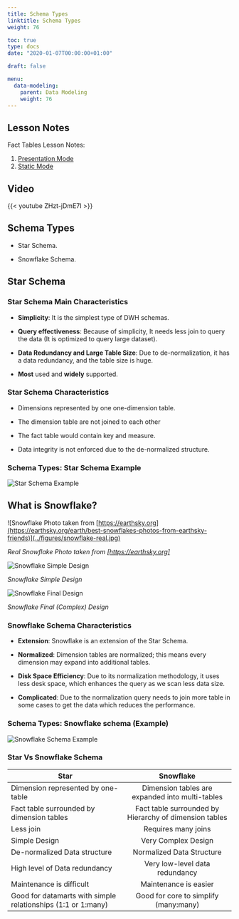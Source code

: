 ```yaml
---
title: Schema Types
linktitle: Schema Types
weight: 76

toc: true
type: docs
date: "2020-01-07T00:00:00+01:00"

draft: false

menu:
  data-modeling:
    parent: Data Modeling
    weight: 76
---
```


## Lesson Notes

Fact Tables Lesson Notes:
1. [Presentation Mode](../04-schema-types-ps.pdf)
1. [Static Mode](../04-schema-types-rs.pdf)


## Video

{{< youtube ZHzt-jDmE7I >}}


## Schema Types

-   Star Schema.

-   Snowflake Schema.

## Star Schema 

### Star Schema Main Characteristics

-   **Simplicity**: It is the simplest type of DWH schemas.

-   **Query effectiveness**: Because of simplicity, It needs less join to query the data (It is optimized to query large dataset).

-   **Data Redundancy and Large Table Size**: Due to de-normalization, it has a data redundancy, and the table size is huge.

-   **Most** used and **widely** supported.

### Star Schema Characteristics

-   Dimensions represented by one one-dimension table.

-   The dimension table are not joined to each other

-   The fact table would contain key and measure.

-   Data integrity is not enforced due to the de-normalized structure.

### Schema Types: Star Schema Example

![Star Schema Example](../figures/star-example.png)

## What is Snowflake?

![Snowflake Photo taken from [https://earthsky.org](https://earthsky.org/earth/best-snowflakes-photos-from-earthsky-friends)](../figures/snowflake-real.jpg)

*Real Snowflake Photo taken from [https://earthsky.org]*


![Snowflake Simple Design](../figures/snowflake-File.png)

*Snowflake Simple Design*

![Snowflake Final Design](../figures/frozen-snowflake.png)

*Snowflake Final (Complex) Design*

### Snowflake Schema Characteristics

-   **Extension**: Snowflake is an extension of the Star Schema.

-   **Normalized**: Dimension tables are normalized; this means every dimension may expand into additional tables.

-   **Disk Space Efficiency**: Due to its normalization methodology, it uses less desk space, which enhances the query as we scan less data size.

-   **Complicated**: Due to the normalization query needs to join more table in some cases to get the data which reduces the performance.

### Schema Types: Snowflake schema (Example)
![Snowflake Schema Example](../figures/snowflake-example.png)

### Star Vs Snowflake Schema

| Star   |      Snowflake  |
|----------|:-------------:|
| Dimension represented by one-table | Dimension tables are expanded into multi-tables |
| Fact table surrounded by dimension tables | Fact table surrounded by Hierarchy of dimension tables   |
| Less join | Requires many joins |
| Simple Design | Very Complex Design |
| De-normalized Data structure | Normalized Data Structure |
| High level of Data redundancy | Very low-level data redundancy |
| Maintenance is difficult  | Maintenance is easier |
| Good for datamarts with simple relationships (1:1 or 1:many) | Good for core to simplify (many:many) |

